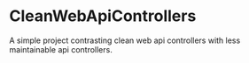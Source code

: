 # CleanWebApiControllers
A simple project contrasting clean web api controllers with less maintainable api controllers.
